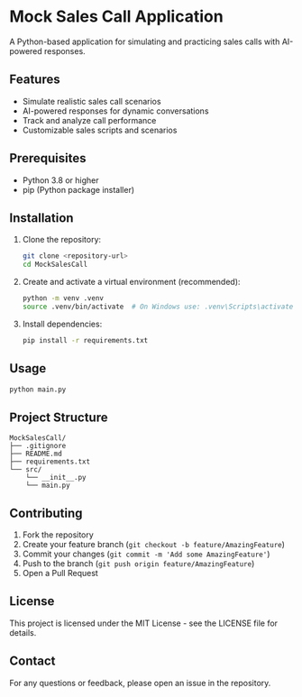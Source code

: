 # Mock Sales Call Application

A Python-based application for simulating and practicing sales calls with AI-powered responses.

## Features
- Simulate realistic sales call scenarios
- AI-powered responses for dynamic conversations
- Track and analyze call performance
- Customizable sales scripts and scenarios

## Prerequisites
- Python 3.8 or higher
- pip (Python package installer)

## Installation
1. Clone the repository:
   ```bash
   git clone <repository-url>
   cd MockSalesCall
   ```

2. Create and activate a virtual environment (recommended):
   ```bash
   python -m venv .venv
   source .venv/bin/activate  # On Windows use: .venv\Scripts\activate
   ```

3. Install dependencies:
   ```bash
   pip install -r requirements.txt
   ```

## Usage
```bash
python main.py
```

## Project Structure
```
MockSalesCall/
├── .gitignore
├── README.md
├── requirements.txt
└── src/
    └── __init__.py
    └── main.py
```

## Contributing
1. Fork the repository
2. Create your feature branch (`git checkout -b feature/AmazingFeature`)
3. Commit your changes (`git commit -m 'Add some AmazingFeature'`)
4. Push to the branch (`git push origin feature/AmazingFeature`)
5. Open a Pull Request

## License
This project is licensed under the MIT License - see the LICENSE file for details.

## Contact
For any questions or feedback, please open an issue in the repository.
